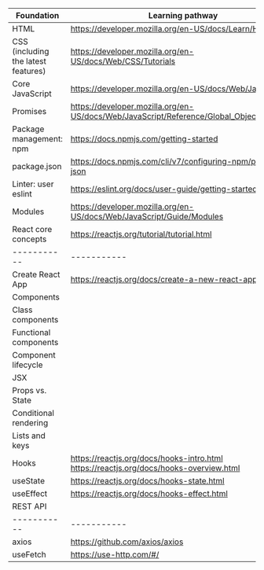 | Foundation | Learning pathway |
| ----------- | ----------- |
|HTML | https://developer.mozilla.org/en-US/docs/Learn/HTML |
|CSS (including the latest features)| https://developer.mozilla.org/en-US/docs/Web/CSS/Tutorials | 
|Core JavaScript| https://developer.mozilla.org/en-US/docs/Web/JavaScript |
|Promises| https://developer.mozilla.org/en-US/docs/Web/JavaScript/Reference/Global_Objects/Promise |
|Package management: npm| https://docs.npmjs.com/getting-started |
|package.json| https://docs.npmjs.com/cli/v7/configuring-npm/package-json | 
|Linter: user eslint| https://eslint.org/docs/user-guide/getting-started |
|Modules| https://developer.mozilla.org/en-US/docs/Web/JavaScript/Guide/Modules |
|React core concepts | https://reactjs.org/tutorial/tutorial.html |
| ----------- | ----------- |
|Create React App | https://reactjs.org/docs/create-a-new-react-app.html |
|Components | |
|Class components| |
|Functional components | |
|Component lifecycle | |
|JSX | |
|Props vs. State | |
|Conditional rendering | |
|Lists and keys | |
|Hooks | https://reactjs.org/docs/hooks-intro.html https://reactjs.org/docs/hooks-overview.html |
|useState | https://reactjs.org/docs/hooks-state.html |
|useEffect | https://reactjs.org/docs/hooks-effect.html |
|REST API |
| ----------- | ----------- |
|axios| https://github.com/axios/axios |
|useFetch|https://use-http.com/#/ |
